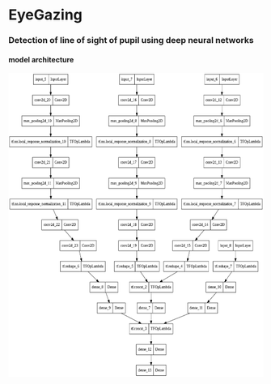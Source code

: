 # EyeGazing
### Detection of line of sight of pupil using deep neural networks

#### model architecture

<img height="600em" width="800" src="assets/model (1).png"/>
